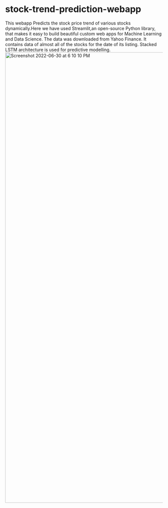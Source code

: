 # stock-trend-prediction-webapp
This webapp Predicts the stock price trend of various stocks dynamically.Here we have used Streamlit,an open-source Python library, that  makes it easy to build beautiful custom web apps for Machine Learning and Data Science. The data was downloaded from Yahoo Finance. It contains data of almost all of the stocks for the date of its listing. Stacked LSTM architecture is used for predictive modelling.
<img width="1440" alt="Screenshot 2022-06-30 at 6 10 10 PM" src="https://user-images.githubusercontent.com/79111798/176680688-1c224d1b-d3cc-4ed8-9a4b-472b24e0eeb5.png">
